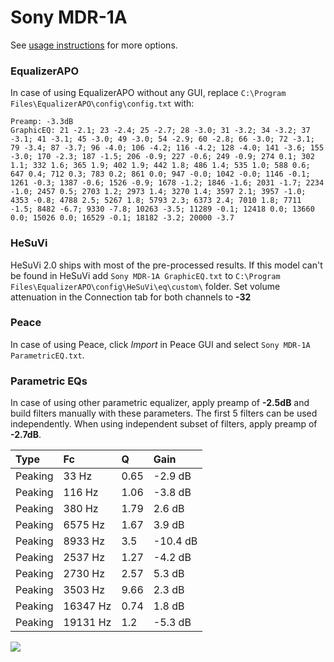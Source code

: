 # Sony MDR-1A
See [usage instructions](https://github.com/jaakkopasanen/AutoEq#usage) for more options.

### EqualizerAPO
In case of using EqualizerAPO without any GUI, replace `C:\Program Files\EqualizerAPO\config\config.txt`
with:
```
Preamp: -3.3dB
GraphicEQ: 21 -2.1; 23 -2.4; 25 -2.7; 28 -3.0; 31 -3.2; 34 -3.2; 37 -3.1; 41 -3.1; 45 -3.0; 49 -3.0; 54 -2.9; 60 -2.8; 66 -3.0; 72 -3.1; 79 -3.4; 87 -3.7; 96 -4.0; 106 -4.2; 116 -4.2; 128 -4.0; 141 -3.6; 155 -3.0; 170 -2.3; 187 -1.5; 206 -0.9; 227 -0.6; 249 -0.9; 274 0.1; 302 1.1; 332 1.6; 365 1.9; 402 1.9; 442 1.8; 486 1.4; 535 1.0; 588 0.6; 647 0.4; 712 0.3; 783 0.2; 861 0.0; 947 -0.0; 1042 -0.0; 1146 -0.1; 1261 -0.3; 1387 -0.6; 1526 -0.9; 1678 -1.2; 1846 -1.6; 2031 -1.7; 2234 -1.0; 2457 0.5; 2703 1.2; 2973 1.4; 3270 1.4; 3597 2.1; 3957 -1.0; 4353 -0.8; 4788 2.5; 5267 1.8; 5793 2.3; 6373 2.4; 7010 1.8; 7711 -1.5; 8482 -6.7; 9330 -7.8; 10263 -3.5; 11289 -0.1; 12418 0.0; 13660 0.0; 15026 0.0; 16529 -0.1; 18182 -3.2; 20000 -3.7
```

### HeSuVi
HeSuVi 2.0 ships with most of the pre-processed results. If this model can't be found in HeSuVi add
`Sony MDR-1A GraphicEQ.txt` to `C:\Program Files\EqualizerAPO\config\HeSuVi\eq\custom\` folder.
Set volume attenuation in the Connection tab for both channels to **-32**

### Peace
In case of using Peace, click *Import* in Peace GUI and select `Sony MDR-1A ParametricEQ.txt`.

### Parametric EQs
In case of using other parametric equalizer, apply preamp of **-2.5dB** and build filters manually
with these parameters. The first 5 filters can be used independently.
When using independent subset of filters, apply preamp of **-2.7dB**.

| Type    | Fc       |    Q | Gain     |
|:--------|:---------|:-----|:---------|
| Peaking | 33 Hz    | 0.65 | -2.9 dB  |
| Peaking | 116 Hz   | 1.06 | -3.8 dB  |
| Peaking | 380 Hz   | 1.79 | 2.6 dB   |
| Peaking | 6575 Hz  | 1.67 | 3.9 dB   |
| Peaking | 8933 Hz  | 3.5  | -10.4 dB |
| Peaking | 2537 Hz  | 1.27 | -4.2 dB  |
| Peaking | 2730 Hz  | 2.57 | 5.3 dB   |
| Peaking | 3503 Hz  | 9.66 | 2.3 dB   |
| Peaking | 16347 Hz | 0.74 | 1.8 dB   |
| Peaking | 19131 Hz | 1.2  | -5.3 dB  |

![](https://raw.githubusercontent.com/jaakkopasanen/AutoEq/master/results/rtings/avg/Sony%20MDR-1A/Sony%20MDR-1A.png)